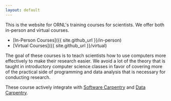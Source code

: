 ```yaml
---
layout: default
---
```


This is the website for ORNL's training courses for scientists. We offer both in-person and virtual courses.

* [In-Person Courses]({{ site.github_url }}/in-person)
* [Virtual Courses]({{ site.github_url }}/virtual)

The goal of these courses is to teach scientists how to use computers more
effectively to make their research easier. We avoid a lot of the theory that is
taught in introductory computer science classes in favor of covering more of the
practical side of programming and data analysis that is necessary for conducting research. 

These course actively integrate
with [Software Carpentry](http://software-carpentry.org) and
[Data Carpentry](http://datacarpentry.org).
